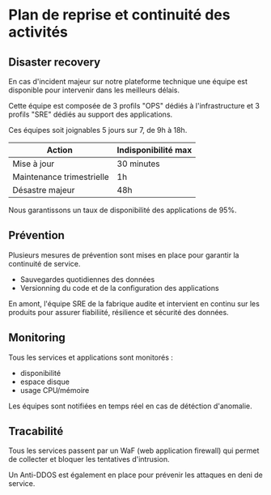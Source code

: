 # Plan de reprise et continuité des activités

## Disaster recovery

En cas d'incident majeur sur notre plateforme technique une équipe est disponible pour intervenir dans les meilleurs délais.

Cette équipe est composée de 3 profils "OPS" dédiés à l'infrastructure et 3 profils "SRE" dédiés au support des applications.

Ces équipes soit joignables 5 jours sur 7, de 9h à 18h.

| Action                    | Indisponibilité max |
| ------------------------- | ------------------- |
| Mise à jour               | 30 minutes          |
| Maintenance trimestrielle | 1h                  |
| Désastre majeur           | 48h                 |

Nous garantissons un taux de disponibilité des applications de 95%.

## Prévention

Plusieurs mesures de prévention sont mises en place pour garantir la continuité de service.

- Sauvegardes quotidiennes des données
- Versionning du code et de la configuration des applications

En amont, l'équipe SRE de la fabrique audite et intervient en continu sur les produits pour assurer fiabiliité, résilience et sécurité des données.

## Monitoring

Tous les services et applications sont monitorés :

- disponibilité
- espace disque
- usage CPU/mémoire

Les équipes sont notifiées en temps réel en cas de détéction d'anomalie.

## Tracabilité

Tous les services passent par un WaF (web application firewall) qui permet de collecter et bloquer les tentatives d'intrusion.

Un Anti-DDOS est également en place pour prévenir les attaques en deni de service.
